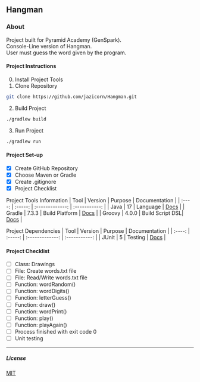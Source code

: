 ## Hangman

### About
Project built for Pyramid Academy (GenSpark).<br>
Console-Line version of Hangman. <br>
User must guess the word given by the program. 

#### Project Instructions
0. Install Project Tools
1. Clone Repository
```bash
git clone https://github.com/jazicorn/Hangman.git
```
2. Build Project
```bash
./gradlew build
```
3. Run Project
```bash
./gradlew run
```

#### Project Set-up
- [X] Create GitHub Repository
- [X] Choose Maven or Gradle
- [X] Create .gitignore
- [X] Project Checklist

Project Tools Information
|  Tool  | Version |     Purpose     | Documentation |
| :----: | :-----: | :-------------: | :-----------: |
| Java   |   17    | Language        | [Docs](https://docs.oracle.com/en/java/javase/17/) |
| Gradle |  7.3.3  | Build Platform  | [Docs](https://docs.gradle.org/current/userguide/userguide.html) |
| Groovy |  4.0.0  | Build Script DSL| [Docs](https://groovy-lang.org/documentation.html) |

Project Dependencies
|  Tool  | Version |     Purpose     | Documentation |
| :----: | :-----: | :-------------: | :-----------: |
| JUnit  |    5    | Testing         | [Docs](https://junit.org/junit5/docs/current/user-guide/) |

#### Project Checklist
- [ ] Class: Drawings
- [ ] File: Create words.txt file
- [ ] File: Read/Write words.txt file
- [ ] Function: wordRandom()
- [ ] Function: wordDigits()
- [ ] Function: letterGuess()
- [ ] Function: draw()
- [ ] Function: wordPrint()
- [ ] Function: play()
- [ ] Function: playAgain()
- [ ] Process finished with exit code 0
- [ ] Unit testing

<hr />

##### License
[MIT](https://choosealicense.com/licenses/mit/)